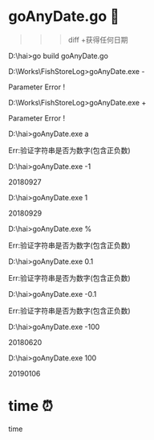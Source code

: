 # goAnyDate.go  :lemon: 
>>>diff +获得任何日期

D:\hai>go build goAnyDate.go

D:\Works\FishStoreLog>goAnyDate.exe -

Parameter Error !

D:\Works\FishStoreLog>goAnyDate.exe +

Parameter Error !

D:\hai>goAnyDate.exe a

Err:验证字符串是否为数字(包含正负数)

D:\hai>goAnyDate.exe -1

20180927

D:\hai>goAnyDate.exe 1

20180929

D:\hai>goAnyDate.exe %

Err:验证字符串是否为数字(包含正负数)

D:\hai>goAnyDate.exe 0.1

Err:验证字符串是否为数字(包含正负数)

D:\hai>goAnyDate.exe -0.1

Err:验证字符串是否为数字(包含正负数)

D:\hai>goAnyDate.exe -100

20180620

D:\hai>goAnyDate.exe 100

20190106

# time  :alarm_clock:
time

